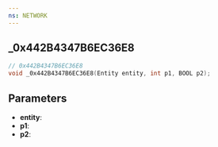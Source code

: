 ```yaml
---
ns: NETWORK
---
```

## _0x442B4347B6EC36E8

```c
// 0x442B4347B6EC36E8
void _0x442B4347B6EC36E8(Entity entity, int p1, BOOL p2);
```

## Parameters
* **entity**:
* **p1**:
* **p2**:
